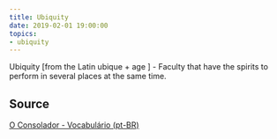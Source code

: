 ```yaml
---
title: Ubiquity
date: 2019-02-01 19:00:00
topics:
- ubiquity 
---
```


Ubiquity [from the Latin ubique + age ] - Faculty that have the spirits to
perform in several places at the same time.

## Source
[O Consolador - Vocabulário (pt-BR)](http://www.oconsolador.com.br/linkfixo/vocabulario/principal.html)

